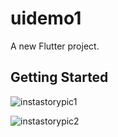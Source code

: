 # uidemo1

A new Flutter project.

## Getting Started
![instastorypic1](https://github.com/suranihiren/insta_storys_post/assets/129385340/8a7f7f01-7589-45cb-92df-dee1e2361d3b)


![instastorypic2](https://github.com/suranihiren/insta_storys_post/assets/129385340/16f58bfe-62f1-4e32-80ae-4a7d74f67d30)
